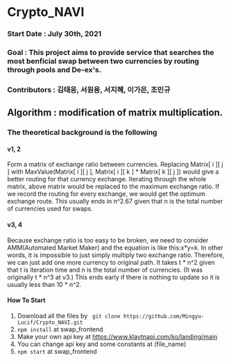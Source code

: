 # Crypto_NAVI

### Start Date : July 30th, 2021
### Goal       : This project aims to provide service that searches the most benficial swap between two currencies by routing through pools and De-ex's.
### Contributors : 김태웅, 서원용, 서지혜, 이가은, 조민규



## Algorithm : modification of matrix multiplication.
### The theoretical background is the following

#### v1, 2 ####
Form a matrix of exchange ratio between currencies.
Replacing Matrix[ i ][ j ] with MaxValue(Matrix[ i ][ j ], Matrix[ i ][ k ] * Matrix[ k ][ j ]) would give a better routing for that currency exchange.
Iterating through the whole matrix, above matrix would be replaced to the maximum exchange ratio. 
If we record the routing for every exchange, we would get the optimum exchange route.
This usually ends in n^2.67 given that n is the total number of currencies used for swaps.

#### v3, 4 ####
Because exchange ratio is too easy to be broken, we need to consider AMM(Automated Market Maker) and the equation is like this:x*y=k.
In other words, it is impossible to just simply multiply two exchange ratio.
Therefore, we can just add one more currency to original path.
It takes t * n^2 given that t is iteration time and n is the total number of currencies.
(It was originally t * n^3 at v3.)
This ends early if there is nothing to update so it is usually less than 10 * n^2.

#### How To Start ####
1. Download all the files by ``` git clone https://github.com/Mingyu-Lucif/Crypto_NAVI.git```
2. ``` npm install ``` at swap_frontend
3. Make your own api key at https://www.klaytnapi.com/ko/landing/main
4. You can change api key and some constants at (file_name)
5. ``` npm start ``` at swap_frontend
